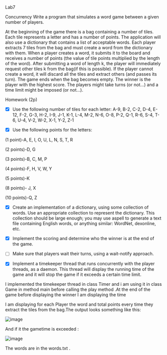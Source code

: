 Lab7

Concurrency
Write a program that simulates a word game between a given number of players.

At the beginning of the game there is a bag containing a number of tiles. Each tile represents a letter and has a number of points. The application will also use a dictionary that contains a list of acceptable words. Each player extracts 7 tiles from the bag and must create a word from the dictionary with them. When a player creates a word, it submits it to the board and receives a number of points (the value of tile points multiplied by the length of the word). After submitting a word of length k, the player will immediately request other tiles k from the bag(if this is possible). If the player cannot create a word, it will discard all the tiles and extract others (and passes its turn). The game ends when the bag becomes empty. The winner is the player with the highest score.
The players might take turns (or not...) and a time limit might be imposed (or not...).

Homework (2p)

- [x] Use the following number of tiles for each letter: A-9, B-2, C-2, D-4, E-12, F-2, G-3, H-2, I-9, J-1, K-1, L-4, M-2, N-6, O-8, P-2, Q-1, R-6, S-4, T-6, U-4, V-2, W-2, X-1, Y-2, Z-1

- [x] Use the following points for the letters:

(1 point)-A, E, I, O, U, L, N, S, T, R

(2 points)-D, G

(3 points)-B, C, M, P

(4 points)-F, H, V, W, Y

(5 points)-K

(8 points)- J, X

(10 points)-Q, Z

- [x] Create an implementation of a dictionary, using some collection of words. Use an appropriate collection to represent the dictionary. This collection should be large enough; you may use aspell to generate a text file containing English words, or anything similar: WordNet, dexonline, etc.

- [x] Implement the scoring and determine who the winner is at the end of the game.

- [ ] Make sure that players wait their turns, using a wait-notify approach.

- [x] Implement a timekeeper thread that runs concurrently with the player threads, as a daemon. This thread will display the running time of the game and it will stop the game if it exceeds a certain time limit.

I implemented the timekeeper thread in class Timer and i am using it in class Game in method main before calling the play method .At the end of the game before displaying the  winner I am displaying the time

I am displaying for each Player the word and total points every time they extract the tiles from the bag.The output looks something like this: 

![image](https://user-images.githubusercontent.com/79132498/164465989-5a50128a-18fe-4978-95a7-a7af93eebcb8.png)

And if it the gametime is exceeded :

![image](https://user-images.githubusercontent.com/79132498/164467301-e237d1ee-3e4f-4908-8847-ed4d08712898.png)


The words are in the words.txt .
